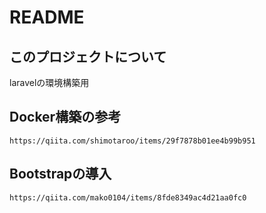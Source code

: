 # README

## このプロジェクトについて

laravelの環境構築用

## Docker構築の参考

```
https://qiita.com/shimotaroo/items/29f7878b01ee4b99b951
```

## Bootstrapの導入

```
https://qiita.com/mako0104/items/8fde8349ac4d21aa0fc0
```